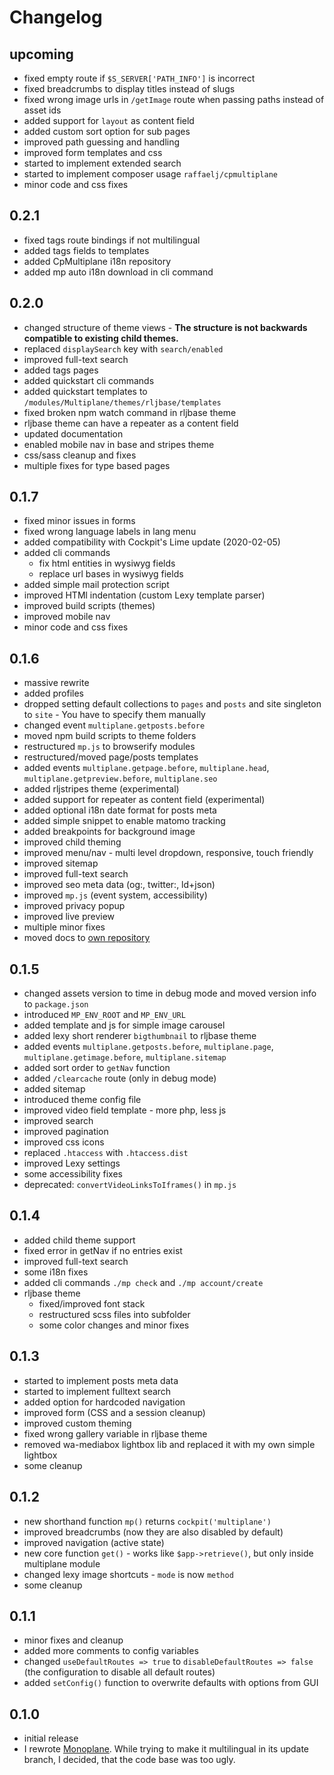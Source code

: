 # Changelog

## upcoming

* fixed empty route if `$S_SERVER['PATH_INFO']` is incorrect
* fixed breadcrumbs to display titles instead of slugs
* fixed wrong image urls in `/getImage` route when passing paths instead of asset ids
* added support for `layout` as content field
* added custom sort option for sub pages
* improved path guessing and handling
* improved form templates and css
* started to implement extended search
* started to implement composer usage `raffaelj/cpmultiplane`
* minor code and css fixes

## 0.2.1

* fixed tags route bindings if not multilingual
* added tags fields to templates
* added CpMultiplane i18n repository
* added mp auto i18n download in cli command

## 0.2.0

* changed structure of theme views - **The structure is not backwards compatible to existing child themes.**
* replaced `displaySearch` key with `search/enabled`
* improved full-text search
* added tags pages
* added quickstart cli commands
* added quickstart templates to `/modules/Multiplane/themes/rljbase/templates`
* fixed broken npm watch command in rljbase theme
* rljbase theme can have a repeater as a content field
* updated documentation
* enabled mobile nav in base and stripes theme
* css/sass cleanup and fixes
* multiple fixes for type based pages

## 0.1.7

* fixed minor issues in forms
* fixed wrong language labels in lang menu
* added compatibility with Cockpit's Lime update (2020-02-05)
* added cli commands
  * fix html entities in wysiwyg fields
  * replace url bases in wysiwyg fields
* added simple mail protection script
* improved HTMl indentation (custom Lexy template parser)
* improved build scripts (themes)
* improved mobile nav
* minor code and css fixes

## 0.1.6

* massive rewrite
* added profiles
* dropped setting default collections to `pages` and `posts` and site singleton to `site` - You have to specify them manually
* changed event `multiplane.getposts.before`
* moved npm build scripts to theme folders
* restructured `mp.js` to browserify modules
* restructured/moved page/posts templates
* added events `multiplane.getpage.before`, `multiplane.head`, `multiplane.getpreview.before`, `multiplane.seo`
* added rljstripes theme (experimental)
* added support for repeater as content field (experimental)
* added optional i18n date format for posts meta
* added simple snippet to enable matomo tracking
* added breakpoints for background image
* improved child theming
* improved menu/nav - multi level dropdown, responsive, touch friendly
* improved sitemap
* improved full-text search
* improved seo meta data (og:, twitter:, ld+json)
* improved `mp.js` (event system, accessibility)
* improved privacy popup
* improved live preview
* multiple minor fixes
* moved docs to [own repository](https://github.com/raffaelj/cockpit_CpMultiplane-docs)

## 0.1.5

* changed assets version to time in debug mode and moved version info to `package.json`
* introduced `MP_ENV_ROOT` and `MP_ENV_URL`
* added template and js for simple image carousel
* added lexy short renderer `bigthumbnail` to rljbase theme
* added events `multiplane.getposts.before`, `multiplane.page`, `multiplane.getimage.before`, `multiplane.sitemap`
* added sort order to `getNav` function
* added `/clearcache` route (only in debug mode)
* added sitemap
* introduced theme config file
* improved video field template - more php, less js
* improved search
* improved pagination
* improved css icons
* replaced `.htaccess` with `.htaccess.dist`
* improved Lexy settings
* some accessibility fixes
* deprecated: `convertVideoLinksToIframes()` in `mp.js`

## 0.1.4

* added child theme support
* fixed error in getNav if no entries exist
* improved full-text search
* some i18n fixes
* added cli commands `./mp check` and `./mp account/create`
* rljbase theme
  * fixed/improved font stack
  * restructured scss files into subfolder
  * some color changes and minor fixes

## 0.1.3

* started to implement posts meta data
* started to implement fulltext search
* added option for hardcoded navigation
* improved form (CSS and a session cleanup)
* improved custom theming
* fixed wrong gallery variable in rljbase theme
* removed wa-mediabox lightbox lib and replaced it with my own simple lightbox
* some cleanup

## 0.1.2

* new shorthand function `mp()` returns `cockpit('multiplane')`
* improved breadcrumbs (now they are also disabled by default)
* improved navigation (active state)
* new core function `get()` - works like `$app->retrieve()`, but only inside multiplane module
* changed lexy image shortcuts - `mode` is now `method`
* some cleanup

## 0.1.1

* minor fixes and cleanup
* added more comments to config variables
* changed `useDefaultRoutes => true` to `disableDefaultRoutes => false` (the configuration to disable all default routes)
* added `setConfig()` function to overwrite defaults with options from GUI

## 0.1.0

* initial release
* I rewrote [Monoplane](https://github.com/raffaelj/Monoplane). While trying to make it multilingual in its update branch, I decided, that the code base was too ugly.
